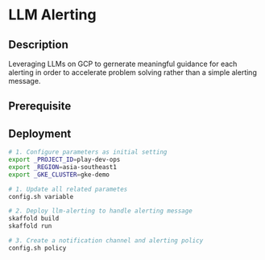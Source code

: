 # LLM Alerting

## Description
Leveraging LLMs on GCP to gernerate meaningful guidance for each alerting in order to accelerate problem solving rather than a simple alerting message.

## Prerequisite 


## Deployment
```bash
# 1. Configure parameters as initial setting
export _PROJECT_ID=play-dev-ops
export _REGION=asia-southeast1
export _GKE_CLUSTER=gke-demo

# 1. Update all related parametes
config.sh variable

# 2. Deploy llm-alerting to handle alerting message
skaffold build
skaffold run

# 3. Create a notification channel and alerting policy
config.sh policy


```